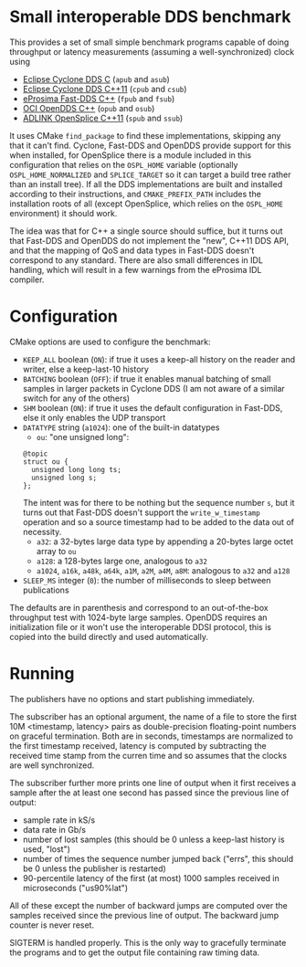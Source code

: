 # Small interoperable DDS benchmark

This provides a set of small simple benchmark programs capable of doing throughput or latency measurements (assuming a well-synchronized) clock using

* [Eclipse Cyclone DDS C](https://github.com/eclipse-cyclonedds/cyclonedds) (`apub` and `asub`)
* [Eclipse Cyclone DDS C++11](https://github.com/eclipse-cyclonedds/cyclonedds-cxx) (`cpub` and `csub`)
* [eProsima Fast-DDS C++](https://github.com/eProsima/Fast-DDS) (`fpub` and `fsub`)
* [OCI OpenDDS C++](https://opendds.org) (`opub` and `osub`)
* [ADLINK OpenSplice C++11](https://github.com/ADLINK-IST/opensplice) (`spub` and `ssub`)

It uses CMake `find_package` to find these implementations, skipping any that it can't find. Cyclone, Fast-DDS and OpenDDS provide support for this when installed, for OpenSplice there is a module included in this configuration that relies on the `OSPL_HOME` variable (optionally `OSPL_HOME_NORMALIZED` and `SPLICE_TARGET` so it can target a build tree rather than an install tree). If all the DDS implementations are built and installed according to their instructions, and `CMAKE_PREFIX_PATH` includes the installation roots of all (except OpenSplice, which relies on the `OSPL_HOME` environment) it should work.

The idea was that for C++ a single source should suffice, but it turns out that Fast-DDS and OpenDDS do not implement the "new", C++11 DDS API, and that the mapping of QoS and data types in Fast-DDS doesn't correspond to any standard. There are also small differences in IDL handling, which will result in a few warnings from the eProsima IDL compiler.

# Configuration

CMake options are used to configure the benchmark:

* `KEEP_ALL` boolean (`ON`): if true it uses a keep-all history on the reader and writer, else a keep-last-10 history
* `BATCHING` boolean (`OFF`): if true it enables manual batching of small samples in larger packets in Cyclone DDS (I am not aware of a similar switch for any of the others)
* `SHM` boolean (`ON`): if true it uses the default configuration in Fast-DDS, else it only enables the UDP transport
* `DATATYPE` string (`a1024`): one of the built-in datatypes
  * `ou`: "one unsigned long":
  ```
  @topic
  struct ou {
    unsigned long long ts;
    unsigned long s;
  };
  ```
  The intent was for there to be nothing but the sequence number `s`, but it turns out that Fast-DDS doesn't support the `write_w_timestamp` operation and so a source timestamp had to be added to the data out of necessity.
  * `a32`: a 32-bytes large data type by appending a 20-bytes large octet array to `ou`
  * `a128`: a 128-bytes large one, analogous to `a32`
  * `a1024`, `a16k`, `a48k`, `a64k`, `a1M`, `a2M`, `a4M`, `a8M`: analogous to `a32` and `a128`
* `SLEEP_MS` integer (`0`): the number of milliseconds to sleep between publications

The defaults are in parenthesis and correspond to an out-of-the-box throughput test with 1024-byte large samples. OpenDDS requires an initialization file or it won't use the interoperable DDSI protocol, this is copied into the build directly and used automatically.

# Running

The publishers have no options and start publishing immediately.

The subscriber has an optional argument, the name of a file to store the first 10M <timestamp, latency> pairs as double-precision floating-point numbers on graceful termination. Both are in seconds, timestamps are normalized to the first timestamp received, latency is computed by subtracting the received time stamp from the curren time and so assumes that the clocks are well synchronized.

The subscriber further more prints one line of output when it first receives a sample after the at least one second has passed since the previous line of output:

* sample rate in kS/s
* data rate in Gb/s
* number of lost samples (this should be 0 unless a keep-last history is used, "lost")
* number of times the sequence number jumped back ("errs", this should be 0 unless the publisher is restarted)
* 90-percentile latency of the first (at most) 1000 samples received in microseconds ("us90%lat")

All of these except the number of backward jumps are computed over the samples received since the previous line of output. The backward jump counter is never reset.

SIGTERM is handled properly. This is the only way to gracefully terminate the programs and to get the output file containing raw timing data.
